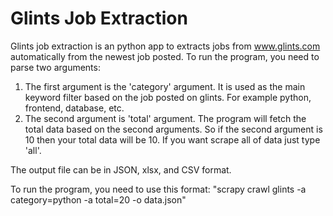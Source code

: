 # Glints Job Extraction

Glints job extraction is an python app to extracts jobs from www.glints.com automatically from the newest job posted. To run the program, you need to parse two arguments: 
1. The first argument is the 'category' argument. It is used as the main keyword filter based on the job posted on glints. For example python, frontend, database, etc.
2. The second argument is 'total' argument. The program will fetch the total data based on the second arguments. So if the second argument is 10 then your total data will be 10. If you want scrape all of data just type 'all'.

The output file can be in JSON, xlsx, and CSV format.

To run the program, you need to use this format: "scrapy crawl glints -a category=python -a total=20 -o data.json"

